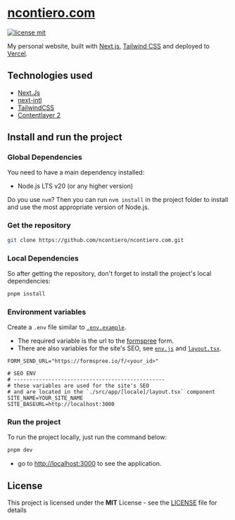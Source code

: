 # [ncontiero.com](https://ncontiero.com)

[![license mit](https://img.shields.io/badge/licence-MIT-6C47FF)](LICENSE)

My personal website, built with [Next.js](https://nextjs.org/), [Tailwind CSS](https://tailwindcss.com/) and deployed to [Vercel](https://vercel.com/).

## Technologies used

- [Next.Js](https://nextjs.org/)
- [next-intl](https://github.com/amannn/next-intl)
- [TailwindCSS](https://tailwindcss.com/)
- [Contentlayer 2](https://github.com/timlrx/contentlayer2)

## Install and run the project

### Global Dependencies

You need to have a main dependency installed:

- Node.js LTS v20 (or any higher version)

Do you use `nvm`? Then you can run `nvm install` in the project folder to install and use the most appropriate version of Node.js.

### Get the repository

```bash
git clone https://github.com/ncontiero/ncontiero.com.git
```

### Local Dependencies

So after getting the repository, don't forget to install the project's local dependencies:

```bash
pnpm install
```

### Environment variables

Create a `.env` file similar to [`.env.example`](./.env.example).

- The required variable is the url to the [formspree](https://formspree.io/) form.
- There are also variables for the site's SEO, see [`env.js`](./src/env.ts) and [`layout.tsx`](./src/app/[locale]/layout.tsx).

```env
FORM_SEND_URL="https://formspree.io/f/<your_id>"

# SEO ENV
# ------------------------------------------------
# these variables are used for the site's SEO
# and are located in the `./src/app/[locale]/layout.tsx` component
SITE_NAME=YOUR_SITE_NAME
SITE_BASEURL=http://localhost:3000
```

### Run the project

To run the project locally, just run the command below:

```bash
pnpm dev
```

- go to <http://localhost:3000> to see the application.

## License

This project is licensed under the **MIT** License - see the [LICENSE](./LICENSE) file for details
